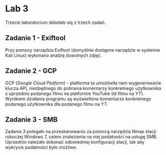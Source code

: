 # Lab 3
Trzecie laboratorium składało się z trzech zadań. 

## Zadanie 1 - Exiftool
Przy pomocy narzędzia Exiftool (domyślnie dostępne narzędzie w systemie Kali Linux) wykonano analzię dowolnych zdjęć.


## Zadanie 2 - GCP
GCP (_Google Cloud Platform_) - platforma ta umożliwiła nam wygenerowanie klucza API, niezbędnego do pobrania komentarzy konkretnego użytkownika z uprzednio podanego filmu na platformie YouTube (id filmu na YT). Wynikiem działania programu są wyświetlone komentarze konkretnego podanego użytkownika dla podanego filmu na YT.

## Zadanie 3 - SMB
Zadanie 3 polegało na przeskanowaniu za pomocą narzędzia Nmap stacji roboczej Windows 7, celem znalezienia na niej podatności na usługę SMB. Uprzednio należało dokonać odowiedniej konfiguracji stacji, tak aby wykrycie podatności było możliwe.